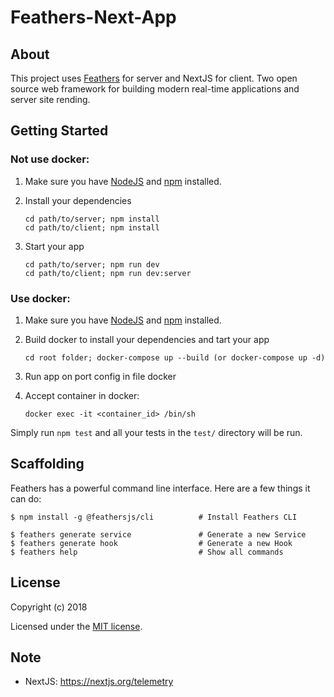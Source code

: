 # Feathers-Next-App

> 

## About

This project uses [Feathers](http://feathersjs.com) for server and NextJS for client. Two open source web framework for building modern real-time applications and server site rending.

## Getting Started

### Not use docker:
1. Make sure you have [NodeJS](https://nodejs.org/) and [npm](https://www.npmjs.com/) installed.
2. Install your dependencies

    ```
    cd path/to/server; npm install
    cd path/to/client; npm install
    ```

3. Start your app

    ```
    cd path/to/server; npm run dev
    cd path/to/client; npm run dev:server
    ```
### Use docker:
1. Make sure you have [NodeJS](https://nodejs.org/) and [npm](https://www.npmjs.com/) installed.
2. Build docker to install your dependencies and tart your app

    ```
    cd root folder; docker-compose up --build (or docker-compose up -d)
    ```
3. Run app on port config in file docker
4. Accept container in docker:

    ```
    docker exec -it <container_id> /bin/sh
    ```

Simply run `npm test` and all your tests in the `test/` directory will be run.

## Scaffolding

Feathers has a powerful command line interface. Here are a few things it can do:

```
$ npm install -g @feathersjs/cli          # Install Feathers CLI

$ feathers generate service               # Generate a new Service
$ feathers generate hook                  # Generate a new Hook
$ feathers help                           # Show all commands
```

## License

Copyright (c) 2018

Licensed under the [MIT license](LICENSE).

## Note

- NextJS: https://nextjs.org/telemetry
